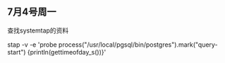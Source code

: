 ## 7月4号周一

查找systemtap的资料

stap -v -e 'probe process("/usr/local/pgsql/bin/postgres").mark("query-start") {println(gettimeofday_s())}'

